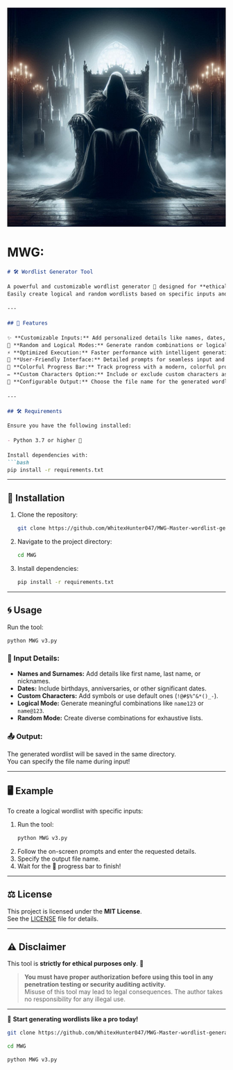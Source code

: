 ![MWG_pic](MWG_pic.jpg)
# MWG:
```markdown
# 🛠️ Wordlist Generator Tool

A powerful and customizable wordlist generator 🔐 designed for **ethical hacking**, **penetration testing**, and **password security auditing**.  
Easily create logical and random wordlists based on specific inputs and requirements, tailored to your target.  

---

## 🌟 Features

✨ **Customizable Inputs:** Add personalized details like names, dates, and custom characters.  
🎯 **Random and Logical Modes:** Generate random combinations or logical wordlists based on context.  
⚡ **Optimized Execution:** Faster performance with intelligent generation.  
🎨 **User-Friendly Interface:** Detailed prompts for seamless input and understanding.  
🌈 **Colorful Progress Bar:** Track progress with a modern, colorful progress indicator.  
✏️ **Custom Characters Option:** Include or exclude custom characters as needed.  
📂 **Configurable Output:** Choose the file name for the generated wordlist.  

---

## 🛠️ Requirements

Ensure you have the following installed:  

- Python 3.7 or higher 🐍  

Install dependencies with:  
```bash
pip install -r requirements.txt
```

---

## 🚀 Installation

1. Clone the repository:  
   ```bash
   git clone https://github.com/WhitexHunter047/MWG-Master-wordlist-generator.git
   ```
2. Navigate to the project directory:  
   ```bash
   cd MWG
   ```
3. Install dependencies:  
   ```bash
   pip install -r requirements.txt
   ```

---

## 🌀 Usage

Run the tool:  
```bash
python MWG v3.py
```

### 🔎 Input Details:
- **Names and Surnames:** Add details like first name, last name, or nicknames.  
- **Dates:** Include birthdays, anniversaries, or other significant dates.  
- **Custom Characters:** Add symbols or use default ones (`!@#$%^&*()_-`).  
- **Logical Mode:** Generate meaningful combinations like `name123` or `name@123`.  
- **Random Mode:** Create diverse combinations for exhaustive lists.  

### 📤 Output:
The generated wordlist will be saved in the same directory.  
You can specify the file name during input!  

---

## 🖥️ Example

To create a logical wordlist with specific inputs:  

1. Run the tool:  
   ```bash
   python MWG v3.py
   ```
2. Follow the on-screen prompts and enter the requested details.  
3. Specify the output file name.  
4. Wait for the 🌈 progress bar to finish!  

---

## ⚖️ License

This project is licensed under the **MIT License**.  
See the [LICENSE](LICENSE) file for details.

---

## ⚠️ Disclaimer

This tool is **strictly for ethical purposes only**. 🚨  

> **You must have proper authorization before using this tool in any penetration testing or security auditing activity.**  
> Misuse of this tool may lead to legal consequences. The author takes no responsibility for any illegal use.

---

🎉 **Start generating wordlists like a pro today!**  
```bash
git clone https://github.com/WhitexHunter047/MWG-Master-wordlist-generator.git
```
```bash
cd MWG
```
```bash
python MWG v3.py
```

